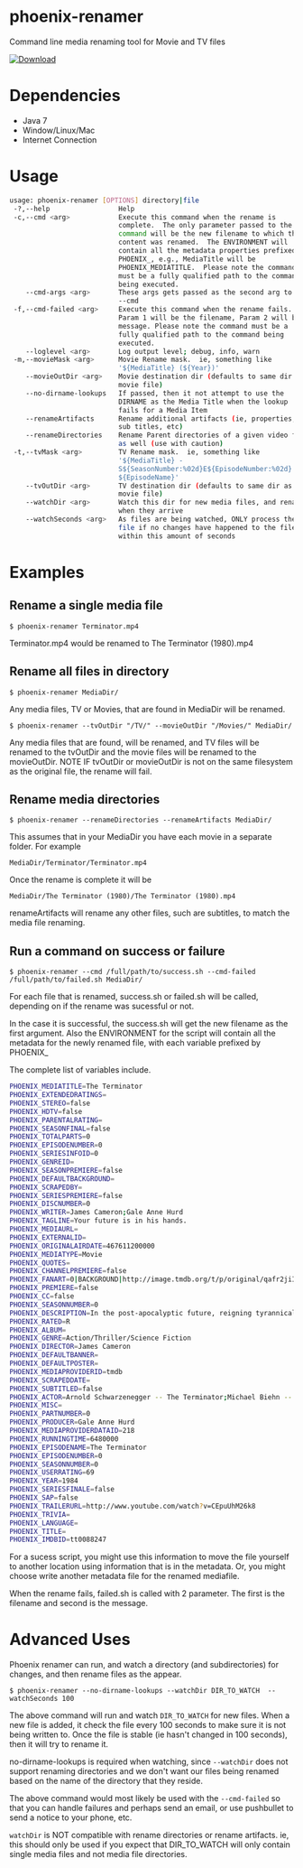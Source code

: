 # phoenix-renamer
Command line media renaming tool for Movie and TV files

[ ![Download](https://api.bintray.com/packages/stuckless/sagetvphoenix/phoenix-renamer/images/download.svg) ](https://bintray.com/stuckless/sagetvphoenix/phoenix-renamer/_latestVersion)

# Dependencies
* Java 7
* Window/Linux/Mac
* Internet Connection

# Usage
```bash
usage: phoenix-renamer [OPTIONS] directory|file
 -?,--help                 Help
 -c,--cmd <arg>            Execute this command when the rename is
                           complete.  The only parameter passed to the
                           command will be the new filename to which the
                           content was renamed.  The ENVIRONMENT will
                           contain all the metadata properties prefixed by
                           PHOENIX_, e.g., MediaTitle will be
                           PHOENIX_MEDIATITLE.  Please note the command
                           must be a fully qualified path to the command
                           being executed.
    --cmd-args <arg>       These args gets passed as the second arg to the
                           --cmd
 -f,--cmd-failed <arg>     Execute this command when the rename fails.
                           Param 1 will be the filename, Param 2 will be a
                           message. Please note the command must be a
                           fully qualified path to the command being
                           executed.
    --loglevel <arg>       Log output level; debug, info, warn
 -m,--movieMask <arg>      Movie Rename mask.  ie, something like
                           '${MediaTitle} (${Year})'
    --movieOutDir <arg>    Movie destination dir (defaults to same dir as
                           movie file)
    --no-dirname-lookups   If passed, then it not attempt to use the
                           DIRNAME as the Media Title when the lookup
                           fails for a Media Item
    --renameArtifacts      Rename additional artifacts (ie, properties,
                           sub titles, etc)
    --renameDirectories    Rename Parent directories of a given video file
                           as well (use with caution)
 -t,--tvMask <arg>         TV Rename mask.  ie, something like
                           '${MediaTitle} -
                           S${SeasonNumber:%02d}E${EpisodeNumber:%02d} -
                           ${EpisodeName}'
    --tvOutDir <arg>       TV destination dir (defaults to same dir as
                           movie file)
    --watchDir <arg>       Watch this dir for new media files, and rename
                           when they arrive
    --watchSeconds <arg>   As files are being watched, ONLY process the
                           file if no changes have happened to the file
                           within this amount of seconds
```

# Examples
## Rename a single media file
```
$ phoenix-renamer Terminator.mp4
```
Terminator.mp4 would be renamed to The Terminator (1980).mp4

## Rename all files in directory
```
$ phoenix-renamer MediaDir/
```
Any media files, TV or Movies, that are found in MediaDir will be renamed.

```
$ phoenix-renamer --tvOutDir "/TV/" --movieOutDir "/Movies/" MediaDir/
```
Any media files that are found, will be renamed, and TV files will be renamed to the tvOutDir and the movie files will be renamed to the movieOutDir.  NOTE IF tvOutDir or movieOutDir is not on the same filesystem as the original file, the rename will fail.

## Rename media directories
```
$ phoenix-renamer --renameDirectories --renameArtifacts MediaDir/
```
This assumes that in your MediaDir you have each movie in a separate folder.  For example
```
MediaDir/Terminator/Terminator.mp4
```
Once the rename is complete it will be
```
MediaDir/The Terminator (1980)/The Terminator (1980).mp4
```
renameArtifacts will rename any other files, such are subtitles, to match the media file renaming.

## Run a command on success or failure
```
$ phoenix-renamer --cmd /full/path/to/success.sh --cmd-failed /full/path/to/failed.sh MediaDir/
```
For each file that is renamed, success.sh or failed.sh will be called, depending on if the rename was sucessful or not.

In the case it is successful, the success.sh will get the new filename as the first argument.  Also the ENVIRONMENT for the script will contain all the metadata for the newly renamed file, with each variable prefixed by PHOENIX_

The complete list of variables include.
```bash
PHOENIX_MEDIATITLE=The Terminator
PHOENIX_EXTENDEDRATINGS=
PHOENIX_STEREO=false
PHOENIX_HDTV=false
PHOENIX_PARENTALRATING=
PHOENIX_SEASONFINAL=false
PHOENIX_TOTALPARTS=0
PHOENIX_EPISODENUMBER=0
PHOENIX_SERIESINFOID=0
PHOENIX_GENREID=
PHOENIX_SEASONPREMIERE=false
PHOENIX_DEFAULTBACKGROUND=
PHOENIX_SCRAPEDBY=
PHOENIX_SERIESPREMIERE=false
PHOENIX_DISCNUMBER=0
PHOENIX_WRITER=James Cameron;Gale Anne Hurd
PHOENIX_TAGLINE=Your future is in his hands.
PHOENIX_MEDIAURL=
PHOENIX_EXTERNALID=
PHOENIX_ORIGINALAIRDATE=467611200000
PHOENIX_MEDIATYPE=Movie
PHOENIX_QUOTES=
PHOENIX_CHANNELPREMIERE=false
PHOENIX_FANART=0|BACKGROUND|http://image.tmdb.org/t/p/original/qafr2jiIqIcYQYq6pkWtaYlek5X.jpg;0|POSTER|http://image.tmdb.org/t/p/original/w9DzDW44CISoLJyaQICSOoSsIEN.jpg;0|POSTER|http://image.tmdb.org/t/p/original/3gYbsq8JK7twS4rAZhgCeOfyCzG.jpg;0|POSTER|http://image.tmdb.org/t/p/original/q7edM7f6b0cKMtE7pRxqEohdLif.jpg;0|POSTER|http://image.tmdb.org/t/p/original/q8ffBuxQlYOHrvPniLgCbmKK4Lv.jpg;0|POSTER|http://image.tmdb.org/t/p/original/wj9PcqCXJt5mxG2w9G8lwmvecWA.jpg;0|BACKGROUND|http://image.tmdb.org/t/p/original/6yFoLNQgFdVbA8TZMdfgVpszOla.jpg;0|BACKGROUND|http://image.tmdb.org/t/p/original/1i9ySmVWvIRZKCIQCxkz2807Y0.jpg;0|BACKGROUND|http://image.tmdb.org/t/p/original/97OEzl2I8fNmKoU2fkujZij3dBO.jpg;0|BACKGROUND|http://image.tmdb.org/t/p/original/mXVv4Chm01Ph3FydCD77YWClKhS.jpg
PHOENIX_PREMIERE=false
PHOENIX_CC=false
PHOENIX_SEASONNUMBER=0
PHOENIX_DESCRIPTION=In the post-apocalyptic future, reigning tyrannical supercomputers teleport a cyborg assassin known as the "Terminator" back to 1984 to kill Sarah Connor, whose unborn son is destined to lead insurgents against 21st century mechanical hegemony. Meanwhile, the human-resistance movement dispatches a lone warrior to safeguard Sarah. Can he stop the virtually indestructible killing machine?
PHOENIX_RATED=R
PHOENIX_ALBUM=
PHOENIX_GENRE=Action/Thriller/Science Fiction
PHOENIX_DIRECTOR=James Cameron
PHOENIX_DEFAULTBANNER=
PHOENIX_DEFAULTPOSTER=
PHOENIX_MEDIAPROVIDERID=tmdb
PHOENIX_SCRAPEDDATE=
PHOENIX_SUBTITLED=false
PHOENIX_ACTOR=Arnold Schwarzenegger -- The Terminator;Michael Biehn -- Kyle Reese;Linda Hamilton -- Sarah Connor;Paul Winfield -- Lieutenant Ed Traxler;Lance Henriksen -- Detective Vukovich;Bess Motta -- Ginger Ventura;Earl Boen -- Dr. Peter Silberman;Rick Rossovich -- Matt Buchanan;Bill Paxton -- Punk Leader;Brian Thompson -- Punk;Franco Columbu -- Future Terminator;Dick Miller -- Pawnshop Clerk;Joe Farago -- TV Anchorman
PHOENIX_MISC=
PHOENIX_PARTNUMBER=0
PHOENIX_PRODUCER=Gale Anne Hurd
PHOENIX_MEDIAPROVIDERDATAID=218
PHOENIX_RUNNINGTIME=6480000
PHOENIX_EPISODENAME=The Terminator
PHOENIX_EPISODENUMBER=0
PHOENIX_SEASONNUMBER=0
PHOENIX_USERRATING=69
PHOENIX_YEAR=1984
PHOENIX_SERIESFINALE=false
PHOENIX_SAP=false
PHOENIX_TRAILERURL=http://www.youtube.com/watch?v=CEpuUhM26k8
PHOENIX_TRIVIA=
PHOENIX_LANGUAGE=
PHOENIX_TITLE=
PHOENIX_IMDBID=tt0088247
```
For a sucess script, you might use this information to move the file yourself to another location using information that is in the metadata.  Or, you might choose write another metadata file for the renamed mediafile.

When the rename fails, failed.sh is called with 2 parameter.  The first is the filename and second is the message.

# Advanced Uses
Phoenix renamer can run, and watch a directory (and subdirectories) for changes, and then rename files as the appear.

```
$ phoenix-renamer --no-dirname-lookups --watchDir DIR_TO_WATCH  --watchSeconds 100
```

The above command will run and watch ```DIR_TO_WATCH``` for new files.  When a new file is added, it check the file every 100 seconds to make sure it is not being written to.  Once the file is stable (ie hasn't changed in 100 seconds), then it will try to rename it.

no-dirname-lookups is required when watching, since ```--watchDir``` does not support renaming directories and we don't want our files being renamed based on the name of the directory that they reside.

The above command would most likely be used with the ```--cmd-failed``` so that you can handle failures and perhaps send an email, or use pushbullet to send a notice to your phone, etc.

```watchDir``` is NOT compatible with rename directories or rename artifacts.  ie, this should only be used if you expect that DIR_TO_WATCH will only contain single media files and not media file directories.

